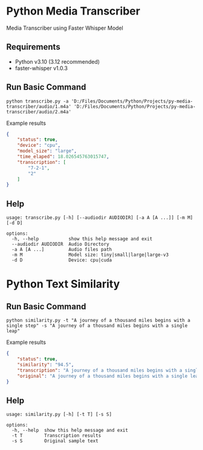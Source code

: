 # Python Media Transcriber

Media Transcriber using Faster Whisper Model

## Requirements

- Python v3.10 (3.12 recommended)
- faster-whisper v1.0.3

## Run Basic Command

``` shell
python transcribe.py -a 'D:/Files/Documents/Python/Projects/py-media-transcriber/audio/1.m4a' 'D:/Files/Documents/Python/Projects/py-media-transcriber/audio/2.m4a'
```

Example results

```json
{
    "status": true,
    "device": "cpu",
    "model_size": "large",
    "time_elaped": 18.026545763015747,
    "transcription": [
        "7-2-1",
        "2"
    ]
}
```

## Help

```shell
usage: transcribe.py [-h] [--audiodir AUDIODIR] [-a A [A ...]] [-m M] [-d D]

options:
  -h, --help           show this help message and exit
  --audiodir AUDIODIR  Audio Directory
  -a A [A ...]         Audio files path
  -m M                 Model size: tiny|small|large|large-v3
  -d D                 Device: cpu|cuda
```


# Python Text Similarity

## Run Basic Command

```shell
python similarity.py -t "A journey of a thousand miles begins with a single step" -s "A journey of a thousand miles begins with a single leap"
```

Example results

```json
{
    "status": true,
    "similarity": "94.5",
    "transcription": "A journey of a thousand miles begins with a single step",
    "original": "A journey of a thousand miles begins with a single leap"
}
```

## Help

```shell
usage: similarity.py [-h] [-t T] [-s S]

options:
  -h, --help  show this help message and exit
  -t T        Transcription results
  -s S        Original sample text
```